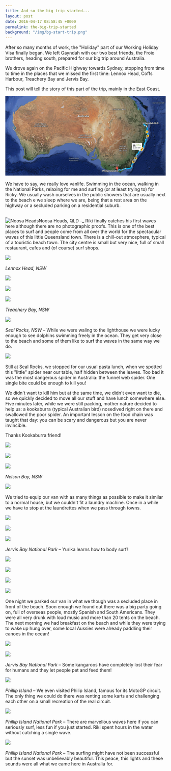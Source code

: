 ```yaml
---
title: And so the big trip started...
layout: post
date: 2016-04-17 08:58:45 +0000
permalink: the-big-trip-started
background: "/img/bg-start-trip.png"
---
```

After so many months of work, the "Holiday" part of our Working Holiday Visa finally began. We left Gayndah with our two best friends, the Froio brothers, heading south, prepared for our big trip around Australia.

We drove again on the Pacific Highway towards Sydney, stopping from time to time in the places that we missed the first time: Lennox Head, Coffs Harbour, Treachery Bay and Jervis Bay.

This post will tell the story of this part of the trip, mainly in the East Coast.

![](img/map-gayndah-melbourne.png)

We have to say, we really love vanlife. Swimming in the ocean, walking in the National Parks, relaxing for me and surfing (or at least trying to) for Ricky. We usually wash ourselves in the public showers that are usually next to the beach e we sleep where we are, being that a rest area on the highway or a secluded parking on a residential suburb.

_  
![Noosa Heads](https://farm2.staticflickr.com/1490/25851035963_2272c09a9a_c.jpg "Noosa Heads, QLD")Noosa Heads, QLD -_ Riki finally catches his first waves here although there are no photographic proofs. This is one of the best places to surf and people come from all over the world for the spectacular waves of this little Queensland town. There is a chill-out atmosphere, typical of a touristic beach town. The city centre is small but very nice, full of small restaurant, cafes and (of course) surf shops. 

![](https://farm2.staticflickr.com/1460/25843896516_5e51d145e4_c.jpg)

_Lennox Head, NSW_

![](https://farm2.staticflickr.com/1697/25750629452_9b9b01b7b5_c.jpg)

![](https://farm2.staticflickr.com/1661/25774979561_141b5d53bd_c.jpg)

![](https://farm2.staticflickr.com/1628/25870091405_419a4e2dd9_c.jpg)

_Treachery Bay, NSW_

![](https://farm2.staticflickr.com/1720/25844127406_d7dd10501f_c.jpg)

_Seal Rocks, NSW_ – While we were waling to the lighthouse we were lucky enough to see dolphins swimming freely in the ocean. They get very close to the beach and some of them like to surf the waves in the same way we do. 

![](https://farm2.staticflickr.com/1488/25569515700_72e3c0b29c_c.jpg)

Still at Seal Rocks, we stopped for our usual pasta lunch, when we spotted this "little" spider near our table, half hidden between the leaves. Too bad it was the most dangerous spider in Australia: the funnel web spider. One single bite could be enough to kill you!

We didn't want to kill him but at the same time, we didn't even want to die, so we quickly decided to move all our stuff and have lunch somewhere else. Five minutes later, while we were still packing, mother nature decided to help us: a kookaburra (typical Australian bird) nosedived right on there and swallowed the poor spider. An important lesson on the food chain was taught that day: you can be scary and dangerous but you are never invincible.

Thanks Kookaburra friend!

![](https://farm2.staticflickr.com/1602/25569524000_572d32ba1a_c.jpg)

![](https://farm2.staticflickr.com/1495/25749788152_4077a1d52a_c.jpg)

![](https://farm2.staticflickr.com/1720/25870723445_6537dd72f2_c.jpg)

_Nelson Bay, NSW_

![](https://farm2.staticflickr.com/1656/25749828242_f02c195664_c.jpg)

We tried to equip our van with as many things as possible to make it similar to a normal house, but we couldn't fit a laundry machine. Once in a while we have to stop at the laundrettes when we pass through towns.

![](https://farm2.staticflickr.com/1501/25870769125_56ac972df8_c.jpg)

![](https://farm2.staticflickr.com/1692/25570128590_54206a52ed_c.jpg)

![](https://farm2.staticflickr.com/1581/25844818926_55c9c3174f_c.jpg)

_Jervis Bay National Park_ – Yurika learns how to body surf!

![](https://farm2.staticflickr.com/1467/25844827646_02d8269a27_c.jpg)

![](https://farm2.staticflickr.com/1706/25775803391_b76d335e3c_c.jpg)

![](https://farm2.staticflickr.com/1470/25844849406_9f5c828f94_c.jpg)

![](https://farm2.staticflickr.com/1583/25775828711_36a25956fa_c.jpg)

One night we parked our van in what we though was a secluded place in front of the beach. Soon enough we found out there was a big party going on, full of overseas people, mostly Spanish and South Americans. They were all very drunk with loud music and more than 20 tents on the beach. The next morning we had breakfast on the beach and while they were trying to wake up hung over, some local Aussies were already paddling their canoes in the ocean!

![](https://farm2.staticflickr.com/1480/25844891146_6220b92db5_c.jpg)

![](https://farm2.staticflickr.com/1508/25570403900_34b9c5c8fc_c.jpg)

_Jervis Bay National Park_ – Some kangaroos have completely lost their fear for humans and they let people pet and feed them!

![](https://farm2.staticflickr.com/1486/25845344586_86ef37cb1b_c.jpg)

_Phillip Island_ – We even visited Philip Island, famous for its MotoGP circuit. The only thing we could do there was renting some karts and challenging each other on a small recreation of the real circuit.

![](https://farm2.staticflickr.com/1698/25570826470_381869d7e3_c.jpg)

_Phillip Island National Park_ – There are marvellous waves here if you can seriously surf, less fun if you just started. Riki spent hours in the water without catching a single wave.

![](https://farm2.staticflickr.com/1590/25570835180_4ba0b8720e_c.jpg)

_Phillip Island National Park_ – The surfing might have not been successful but the sunset was unbelievably beautiful. This peace, this lights and these sounds were all what we came here in Australia for.